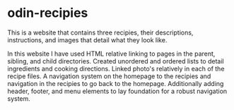 # odin-recipies
This is a website that contains three recipies, their descriptions, instructions, and images that detail what they look like.

In this website I have used HTML relative linking to pages in the parent, sibling, and child directories. Created unordered and ordered lists to detail ingredients and cooking directions. Linked photo's relatively in each of the recipe files. A navigation system on the homepage to the recipies and navigation in the recipies to go back to the homepage. Additionally adding header, footer, and menu elements to lay foundation for a robust navigation system.